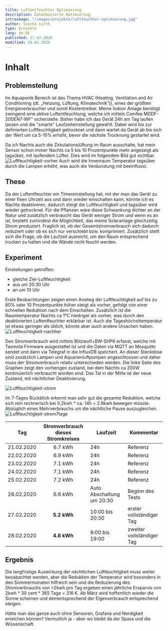 ```yaml
---
title: Luftentfeuchter Optimierung
description: Datenbasierte Optimierung
introimage: "/images/projekte/luftfeuchter-optimierung.jpg"
author: Sascha Curth
type: projekte
lang: de-DE
published: 27.02.2020
modified: 29.02.2020
---
```

# Inhalt
<TOC />

## Problemstellung
Im Aquaponik Bereich ist das Thema HVAC (Heating, Ventilation and Air Conditioning (dt. „Heizung, Lüftung, Klimatechnik“)), eines der größten Energieverbraucher und somit Kostentreiber. Meine Indoor Anlage benötigt zwingend eine aktive Luftentfeuchtung, welche ich mittels <a id="Comfree" title="Dies ist keine Kaufempfehlung">Comfee MDDF-20DEN7-WF"</a> sicherstelle. Bisher habe ich das Gerät 24h am Tag laufen lassen und die "smarte" Laufzeiteinstellung gewählt. Dabei wird bis zur definierten Luftfeuchtigkeit getrocknet und dann wartet da Gerät ab bis sich der Wert um ca 5-10% erhöht, bevor die nächste Trocknung gestartet wird.

Da ich Nachts auch die Zirkulationslüftung im Raum ausschalte, hat mein Sensor schon immer Nachts ca 5 bis 10 Prozentpunkte mehr angezeigt als tagsüber, mit laufendem Lüfter. Dies wird im folgendem Bild gut sichtbar.
![Luftfeuchtigkeit-vorher](/images/projekte/luftfeuchtigkeit-vorher.png)
Auch wird die Innenraum Temperatur tagsüber durch die Lampen erhöht, was auch die Verdunstung mit beeinflusst.

## These
Da der Luftentfeuchter ein Timereinstellung hat, mit der man das Gerät zu einer fixen Uhrzeit aus und dann wieder einschalten kann, könnte ich es Nachts deaktiveren, dadurch steigt die Luftfeuchtigkeit und tagsüber wird wieder getrocknet. Für die Pflanzen wäre diese Schwankung dichter an der Natur und zusätzlich verbraucht das Gerät weniger Strom und wenn es an ist, besteht zumindest die Möglichkeit, das meine Solaranlage gleichzeitig Strom produziert. Fraglich ist, ob der Gesamtstromverbrauch sich dadurch reduziert oder ob es sich nur verschiebt bzw. komprimiert. Zusätzlich stellt sich die Frage, ob die Laufzeit ausreicht, um den Raum entsprechend trocken zu halten und die Wände nicht feucht werden.

## Experiment
Einstellungen getroffen:
- gleiche Ziel-Luftfeuchtigkeit
- aus um 20:30 Uhr
- an um 10 Uhr

Erste Beobachtungen zeigen einen Anstieg der Luftfeuchtigkeit auf bis zu 80% oder 10 Prozentpunkte höher steigt als vorher, gefolgt von einer schnellen Reduktion nach dem Einschalten. Zusätzlich ist die Raumtemperatur Nachts ca 1°C niedriger als vorher, was durch den deaktivierten Luftentfeuchter erklärbar ist. Auch die Tageshöchsttemperatur ist etwas geringer als üblich, könnte aber auch andere Ursachen haben.
![Luftfeuchtigkeit-nachher](/images/projekte/luftfeuchtigkeit-nachher.png)

Den Stromverbrauch wird mittels <a id="Blitzwolf" title="Dies ist keine Kaufempfehlung">Blitzwolf+BW-SHP6</a> erfasst, welche mit Tasmota Firmware ausgestattet ist und die Daten via MQTT an Mosquitto sendet und dann via Telegraf in die InfluxDB speichert. An dieser Steckdose sind zusätzlich Lampen und Aquarienluftpumpen angeschlossen und daher muss der Stromverbrauch relativ unterschieden werden. Die linke Seite des Graphen zeigt den vorherigen zustand, bei dem Nachts ca 200W kontinuierlich verbraucht worden sind. Das Tal in der Mitte ist der neue Zustand, mit nächtlicher Deaktivierung.

![Luftfeuchtigkeit-strom](/images/projekte/luftfeuchtigkeit-strom.png)

Im 7-Tages Rückblick erkennt man sehr gut die gesamte Reduktion, welche sich rein rechnerisch bei 0,2kwh * ca. 14h = 2.8kwh bewegen müsste. Abzüglich eines Mehrverbrauchs um die nächtliche Pause auszugleichen.
![Luftfeuchtigkeit-strom7tage](/images/projekte/luftfeuchtigkeit-strom7tage.png)

| Tag | Stromverbrauch dieses Stromkreises | Laufzeit | Kommentar |
| --- | :---: | --- | --- |
| 21.02.2020 | 6.7 kWh | 24h |Referenz |
| 22.02.2020 | 6.9 kWh | 24h | Referenz |
| 23.02.2020 | 7.1 kWh | 24h | Referenz |
| 24.02.2020 | 7.1 kWh | 24h | Referenz |
| 25.02.2020 | 7.2 kWh | 24h | Referenz |
| 26.02.2020 | 6.6 kWh | Auto Abschaltung um 20:30 | Beginn des Tests |
| 27.02.2020 | <b>5.2 kWh</b> | 10:00 bis 20:30 | erster vollständiger Tag |
| 28.02.2020 | <b>4.8 kWh</b> | 9:00 bis 19:00 | zweiter vollständiger Tag |

## Ergebnis
Die langfristige Auswirkung der nächtlichen Luftfeuchtigkeit muss weiter beoabachtet werden, aber die Reduktion der Temperatur wird besonders in den Sommermonaten hilfreich sein und die Reduzierung des Stromverbrauchs von >2kwh pro Tag ergeben einen jährliche Ersparnis von 2kwh * 30 cent * 365 Tage = 216 €. Ab März wird hoffentlich wieder die Sonne scheinen und dementsprechend der Eigenverbrauch entsprechend steigen.

Hätte man das ganze auch ohne Sensoren, Grafana und Nerdigkeit erreichen können? Vermutlich ja - aber wo bleibt da der Spass und die Wissenschaft.
